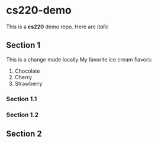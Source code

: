# cs220-demo
This is a **cs220** demo repo.
Here are *italic*

## Section 1
This is a change made locally
My favorite ice cream flavors:
1. Chocolate
2. Cherry
3. Strawberry
### Section 1.1
### Section 1.2

## Section 2
